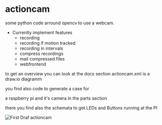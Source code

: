 # actioncam

some python code arround opencv to use a webcam.


- Currently implement features
    - recording
    - recording if motion tracked
    - recording in intervals
    - compress recordings
    - mail compressed files
    - webfrontend
    
    
to get an overview you can look at the docs section
actioncam.xml is a draw.io diagramm
    
you find also code to generate a case for

a raspberry pi and it's camera in the parts section

there you find also the schemata to get LEDs and Buttons running at the PI

![First Draf actioncam](https://www.hackerspace-ffm.de/wiki/images/Actioncam_case_1.jpg)